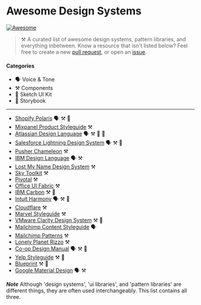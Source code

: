 # Awesome Design Systems

[![Awesome](https://cdn.rawgit.com/sindresorhus/awesome/d7305f38d29fed78fa85652e3a63e154dd8e8829/media/badge.svg)](https://github.com/sindresorhus/awesome)

> ⚒ A curated list of awesome design systems, pattern libraries, and everything inbetween. Know a resource that isn't listed below? Feel free to create a new [pull request](https://github.com/alexpate/awesome-design-systems/pulls), or open an [issue](https://github.com/alexpate/awesome-design-systems/issues/new).

#### Categories

- 🗣 Voice & Tone
- ⚒ Components
- 🎨 Sketch UI Kit
- 📓 Storybook

- - -

- [Shopify Polaris](https://polaris.shopify.com) 🗣 ⚒ 🎨
- [Mixpanel Product Styleguide](http://mixpanel.github.io/mixpanel-common/examples/style-guide-new) ⚒
- [Atlassian Design Language](https://atlassian.design) 🗣 ⚒ 🎨 📓
- [Salesforce Lightning Design System](https://www.lightningdesignsystem.com) 🗣 ⚒ 🎨
- [Pusher Chameleon](http://pusher.github.io/chameleon/) ⚒
- [IBM Design Language](https://www.ibm.com/design/language/) 🗣 ⚒
- [Lost My Name Design System](http://design-system.lostmy.name/) ⚒
- [Sky Toolkit](https://www.sky.com/toolkit) ⚒
- [Pivotal](http://styleguide.pivotal.io/) ⚒
- [Office UI Fabric](https://dev.office.com/fabric) ⚒
- [IBM Carbon](http://carbondesignsystem.com/) ⚒ 🎨
- [Intuit Harmony](http://harmony.intuit.com/) 🗣 ⚒ 🎨
- [Cloudflare](https://cloudflare.github.io/cf-ui/) ⚒
- [Marvel Styleguide](https://marvelapp.com/styleguide) ⚒
- [VMware Clarity Design System](https://vmware.github.io/clarity/) ⚒ 🎨
- [Mailchimp Content Styleguide](http://styleguide.mailchimp.com/) 🗣
- [Mailchimp Patterns](http://ux.mailchimp.com/patterns) ⚒
- [Lonely Planet Rizzo](http://rizzo.lonelyplanet.com/) ⚒
- [Co-op Design Manual](https://coop-design-manual.herokuapp.com/) 🗣 ⚒ 🎨
- [Yelp Styleguide](http://yelp.com/styleguide) ⚒ 🎨
- [Blueprint](http://blueprintjs.com/) ⚒ 🎨
- [Google Material Design](https://material.io/) 🗣 ⚒

***Note***
Although 'design systems', 'ui libraries', and 'pattern libraries' are different things, they are often used interchangeably. This list contains all three.
